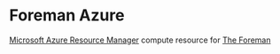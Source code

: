 # Foreman Azure

[Microsoft Azure Resource Manager](http://azure.com/) compute resource for [The Foreman](http://theforeman.org/)
